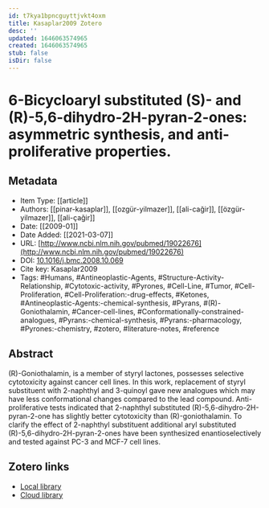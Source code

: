 ```yaml
---
id: t7kya1bpncguyttjvkt4oxm
title: Kasaplar2009 Zotero
desc: ''
updated: 1646063574965
created: 1646063574965
stub: false
isDir: false
---
```

# 6-Bicycloaryl substituted (S)- and (R)-5,6-dihydro-2H-pyran-2-ones: asymmetric synthesis, and anti-proliferative properties.

## Metadata

* Item Type: [[article]]
* Authors: [[pinar-kasaplar]], [[ozgür-yilmazer]], [[ali-cağir]], [[özgür-yilmazer]], [[ali-çaǧir]]
* Date: [[2009-01]]
* Date Added: [[2021-03-07]]
* URL: [http://www.ncbi.nlm.nih.gov/pubmed/19022676](http://www.ncbi.nlm.nih.gov/pubmed/19022676)
* DOI: [10.1016/j.bmc.2008.10.069](https://doi.org/10.1016/j.bmc.2008.10.069)
* Cite key: Kasaplar2009
* Tags: #Humans, #Antineoplastic-Agents, #Structure-Activity-Relationship, #Cytotoxic-activity, #Pyrones, #Cell-Line, #Tumor, #Cell-Proliferation, #Cell-Proliferation:-drug-effects, #Ketones, #Antineoplastic-Agents:-chemical-synthesis, #Pyrans, #(R)-Goniothalamin, #Cancer-cell-lines, #Conformationally-constrained-analogues, #Pyrans:-chemical-synthesis, #Pyrans:-pharmacology, #Pyrones:-chemistry, #zotero, #literature-notes, #reference

## Abstract

(R)-Goniothalamin, is a member of styryl lactones, possesses selective cytotoxicity against cancer cell lines. In this work, replacement of styryl substituent with 2-naphthyl and 3-quinoyl gave new analogues which may have less conformational changes compared to the lead compound. Anti-proliferative tests indicated that 2-naphthyl substituted (R)-5,6-dihydro-2H-pyran-2-one has slightly better cytotoxicity than (R)-goniothalamin. To clarify the effect of 2-naphthyl substituent additional aryl substituted (R)-5,6-dihydro-2H-pyran-2-ones have been synthesized enantioselectively and tested against PC-3 and MCF-7 cell lines.


##  Zotero links
* [Local library](zotero://select/items/1_HQE3S6FL)
* [Cloud library](http://zotero.org/users/7593438/items/HQE3S6FL)

